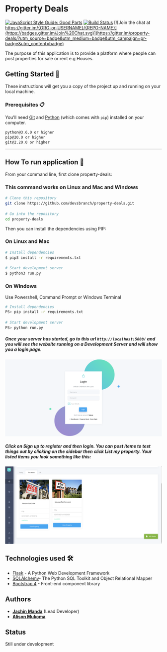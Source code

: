 # Property Deals  

[![JavaScript Style Guide: Good Parts](https://img.shields.io/badge/code%20style-goodparts-brightgreen.svg?style=flat)](https://github.com/dwyl/goodparts "JavaScript The Good Parts")
[![Build Status](https://travis-ci.org/{ORG-or-USERNAME}/{REPO-NAME}.png?branch=master)](https://travis-ci.org/{ORG-or-USERNAME}/{REPO-NAME})
[![Join the chat at https://gitter.im/{ORG-or-USERNAME}/{REPO-NAME}](https://badges.gitter.im/Join%20Chat.svg)](https://gitter.im/property-deals/?utm_source=badge&utm_medium=badge&utm_campaign=pr-badge&utm_content=badge)

The purpose of this application is to provide a platform  where 
people can post properties for sale or rent e.g Houses.



## Getting Started 🚀

These instructions will get you a copy of the project up and running on your local machine.

### Prerequisites 📋

You'll need [Git](https://git-scm.com) and [Python](https://www.python.org/downloads/) (which comes with `pip`) installed on your computer.

```
python@3.6.0 or higher
pip@20.0 or higher
git@2.20.0 or higher
```

---

## How To run application 🔧

From your command line, first clone property-deals:
### This command works on Linux and Mac and Windows

```bash
# Clone this repository
git clone https://github.com/devsbranch/property-deals.git

# Go into the repository
cd property-deals
```

Then you can install the dependencies using PIP:

### On Linux and Mac
```bash
# Install dependencies
$ pip3 install -r requirememts.txt

# Start development server
$ python3 run.py
```

### On Windows
Use Powershell, Command Prompt or Windows Terminal

```bash
# Install dependencies
PS> pip install -r requirememts.txt

# Start development server
PS> python run.py

```
##### Once your server has started, go to this url `http://localhost:5000/` and you will see the website running on a Development Server and will show you a login page.
![](docs/images/login.png)

##### Click on Sign up to register and then login. You can post items to test things out by clicking on the sidebar then click List my property. Your listed items you look something like this:
![](docs/images/sample.png)


## Technologies used 🛠️
- [Flask](https://flask.palletsprojects.com/en/1.1.x/) - A Python Web Development Framework
- [SQLAlchemy](https://www.sqlalchemy.org)- The Python SQL Toolkit and Object Relational Mapper
- [Bootstrap 4](https://getbootstrap.com/docs/4.3/getting-started/introduction/) - Front-end component library

## Authors

- [**Jachin Manda**](https://github.com/Jachin-Manda) (Lead Developer)
- [**Alison Mukoma**](https://github.com/sonlinux)

## Status
Still under development
